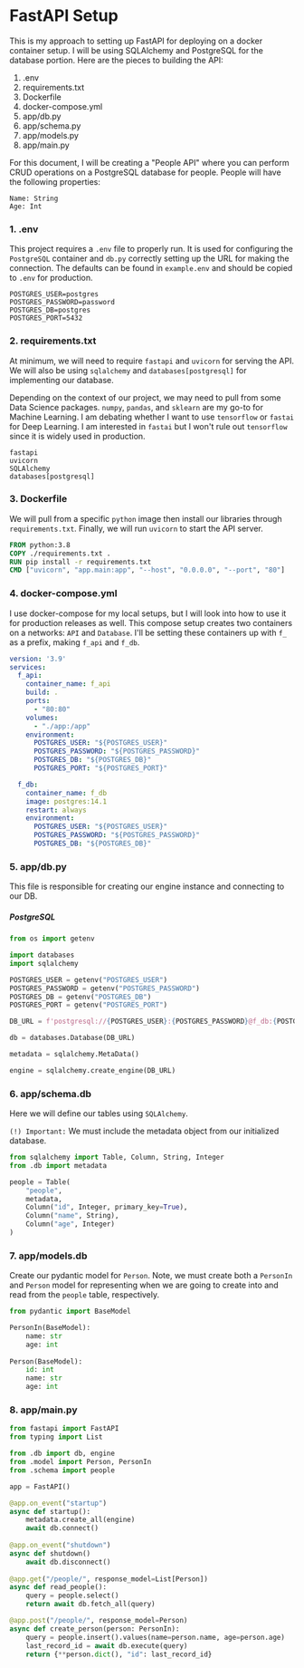 # FastAPI Setup

This is my approach to setting up FastAPI for deploying on a docker container setup. I will be using SQLAlchemy and PostgreSQL for the database portion. Here are the pieces to building the API:

1. .env
2. requirements.txt
3. Dockerfile
4. docker-compose.yml
5. app/db.py
6. app/schema.py
7. app/models.py
8. app/main.py

For this document, I will be creating a "People API" where you can perform CRUD operations on a PostgreSQL database for people. People will have the following properties:

```
Name: String
Age: Int
```

### 1. .env
This project requires a `.env` file to properly run. It is used for configuring the `PostgreSQL` container and `db.py` correctly setting up the URL for making the connection. The defaults can be found in `example.env` and should be copied to `.env` for production.

```
POSTGRES_USER=postgres
POSTGRES_PASSWORD=password
POSTGRES_DB=postgres
POSTGRES_PORT=5432
```


### 2. requirements.txt
At minimum, we will need to require `fastapi` and `uvicorn` for serving the API. We will also be using `sqlalchemy` and `databases[postgresql]` for implementing our database.

Depending on the context of our project, we may need to pull from some Data Science packages. `numpy`, `pandas`, and `sklearn` are my go-to for Machine Learning. I am debating whether I want to use `tensorflow` or `fastai` for Deep Learning. I am interested in `fastai` but I won't rule out `tensorflow` since it is widely used in production.

```
fastapi
uvicorn
SQLAlchemy
databases[postgresql]
```

### 3. Dockerfile
We will pull from a specific `python` image then install our libraries through `requirements.txt`. Finally, we will run `uvicorn` to start the API server.

```dockerfile
FROM python:3.8
COPY ./requirements.txt .
RUN pip install -r requirements.txt
CMD ["uvicorn", "app.main:app", "--host", "0.0.0.0", "--port", "80"]
```

### 4. docker-compose.yml
I use docker-compose for my local setups, but I will look into how to use it for production releases as well. This compose setup creates two containers on a networks: `API` and `Database`.  I'll be setting these containers up with `f_` as a prefix, making `f_api` and `f_db`.

```yaml
version: '3.9'
services:
  f_api:
    container_name: f_api
    build: .
    ports: 
      - "80:80"
    volumes:
      - "./app:/app"
    environment:
      POSTGRES_USER: "${POSTGRES_USER}"
      POSTGRES_PASSWORD: "${POSTGRES_PASSWORD}"
      POSTGRES_DB: "${POSTGRES_DB}"
      POSTGRES_PORT: "${POSTGRES_PORT}"

  f_db:
    container_name: f_db
    image: postgres:14.1
    restart: always
    environment:
      POSTGRES_USER: "${POSTGRES_USER}"
      POSTGRES_PASSWORD: "${POSTGRES_PASSWORD}"
      POSTGRES_DB: "${POSTGRES_DB}"
```

### 5. app/db.py

This file is responsible for creating our engine instance and connecting to our DB. 

##### PostgreSQL
```python
from os import getenv

import databases
import sqlalchemy

POSTGRES_USER = getenv("POSTGRES_USER")
POSTGRES_PASSWORD = getenv("POSTGRES_PASSWORD")
POSTGRES_DB = getenv("POSTGRES_DB")
POSTGRES_PORT = getenv("POSTGRES_PORT")

DB_URL = f'postgresql://{POSTGRES_USER}:{POSTGRES_PASSWORD}@f_db:{POSTGRES_PORT}/{POSTGRES_DB}'

db = databases.Database(DB_URL)

metadata = sqlalchemy.MetaData()

engine = sqlalchemy.create_engine(DB_URL)
```

### 6. app/schema.db

Here we will define our tables using `SQLAlchemy`. 

`(!) Important:` We must include the metadata object from our initialized database.

```python
from sqlalchemy import Table, Column, String, Integer
from .db import metadata

people = Table(
    "people",
    metadata,
    Column("id", Integer, primary_key=True),
    Column("name", String),
    Column("age", Integer)
)
```



### 7. app/models.db

Create our pydantic model for `Person`. Note, we must create both a `PersonIn` and `Person` model for representing when we are going to create into and read from the `people` table, respectively.

```python
from pydantic import BaseModel

PersonIn(BaseModel):
    name: str
    age: int
    
Person(BaseModel):
    id: int
    name: str
    age: int
```



### 8. app/main.py

```python
from fastapi import FastAPI
from typing import List

from .db import db, engine
from .model import Person, PersonIn
from .schema import people

app = FastAPI()

@app.on_event("startup")
async def startup():
    metadata.create_all(engine)
    await db.connect()
    
@app.on_event("shutdown")
async def shutdown()
    await db.disconnect()
    
@app.get("/people/", response_model=List[Person])   
async def read_people():
    query = people.select()
    return await db.fetch_all(query)

@app.post("/people/", response_model=Person)
async def create_person(person: PersonIn):
    query = people.insert().values(name=person.name, age=person.age)
    last_record_id = await db.execute(query)
    return {**person.dict(), "id": last_record_id}

```

